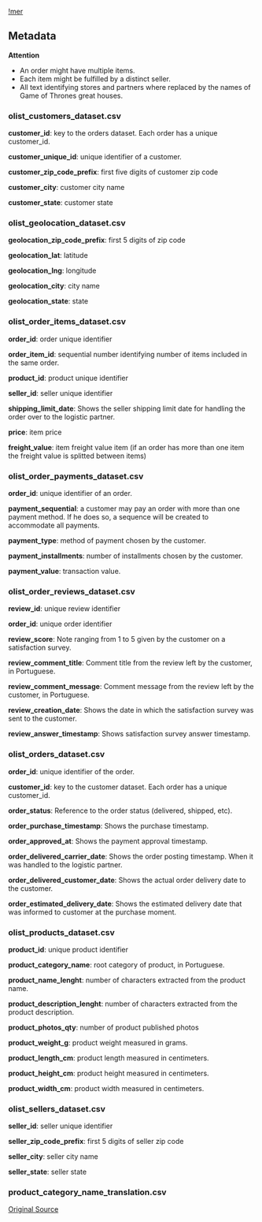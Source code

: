 [!mer](https://raw.githubusercontent.com/pauloreis-ds/olist/main/business_questions_insights/images/mer.png)

## Metadata

**Attention**

- An order might have multiple items.
- Each item might be fulfilled by a distinct seller.
- All text identifying stores and partners where replaced by the names of Game of Thrones great houses.


### olist_customers_dataset.csv

**customer_id**: key to the orders dataset. Each order has a unique customer_id.

**customer_unique_id**: unique identifier of a customer.

**customer_zip_code_prefix**: first five digits of customer zip code

**customer_city**: customer city name

**customer_state**: customer state


### olist_geolocation_dataset.csv

**geolocation_zip_code_prefix**: first 5 digits of zip code

**geolocation_lat**: latitude

**geolocation_lng**: longitude

**geolocation_city**: city name

**geolocation_state**: state


### olist_order_items_dataset.csv

**order_id**: order unique identifier

**order_item_id**: sequential number identifying number of items included in the same order.

**product_id**: product unique identifier

**seller_id**: seller unique identifier

**shipping_limit_date**: Shows the seller shipping limit date for handling the order over to the logistic partner.

**price**: item price

**freight_value**: item freight value item (if an order has more than one item the freight value is splitted between items)

### olist_order_payments_dataset.csv

**order_id**: unique identifier of an order.

**payment_sequential**: a customer may pay an order with more than one payment method. If he does so, a sequence will be created to accommodate all payments.

**payment_type**: method of payment chosen by the customer.

**payment_installments**: number of installments chosen by the customer.

**payment_value**: transaction value.

### olist_order_reviews_dataset.csv

**review_id**: unique review identifier

**order_id**: unique order identifier

**review_score**: Note ranging from 1 to 5 given by the customer on a satisfaction survey.

**review_comment_title**: Comment title from the review left by the customer, in Portuguese.

**review_comment_message**: Comment message from the review left by the customer, in Portuguese.

**review_creation_date**: Shows the date in which the satisfaction survey was sent to the customer.

**review_answer_timestamp**: Shows satisfaction survey answer timestamp.

### olist_orders_dataset.csv

**order_id**: unique identifier of the order.

**customer_id**: key to the customer dataset. Each order has a unique customer_id.

**order_status**: Reference to the order status (delivered, shipped, etc).

**order_purchase_timestamp**: Shows the purchase timestamp.

**order_approved_at**: Shows the payment approval timestamp.

**order_delivered_carrier_date**: Shows the order posting timestamp. When it was handled to the logistic partner.

**order_delivered_customer_date**: Shows the actual order delivery date to the customer.

**order_estimated_delivery_date**: Shows the estimated delivery date that was informed to customer at the purchase moment.

### olist_products_dataset.csv

**product_id**: unique product identifier

**product_category_name**: root category of product, in Portuguese.

**product_name_lenght**: number of characters extracted from the product name.

**product_description_lenght**: number of characters extracted from the product description.

**product_photos_qty**: number of product published photos

**product_weight_g**: product weight measured in grams.

**product_length_cm**: product length measured in centimeters.

**product_height_cm**: product height measured in centimeters.

**product_width_cm**: product width measured in centimeters.

### olist_sellers_dataset.csv

**seller_id**: seller unique identifier

**seller_zip_code_prefix**: first 5 digits of seller zip code

**seller_city**: seller city name

**seller_state**: seller state

### product_category_name_translation.csv


[Original Source](https://www.kaggle.com/datasets/olistbr/brazilian-ecommerce?select=olist_order_items_dataset.csv)
